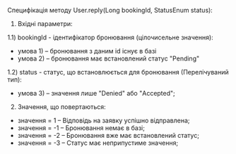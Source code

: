 Специфікація методу User.reply(Long bookingId, StatusEnum status):

1) Вхідні параметри:

1.1) bookingId - ідентифікатор бронювання (цілочисельне значення):
- умова 1) – бронювання з даним id існує в базі
- умова 2) – бронювання має встановлений статус "Pending" 

1.2) status - статус, що встановлюється для бронювання (Перелічуваний тип):
- умова 3) – значення лише "Denied" або "Accepted";

2) Значення, що повертаються:
- значення = 1 – Відповідь на заявку успішно відправлена;
- значення = -1 – Бронювання немає в базі;
- значення = -2 – Бронювання вже має встановлений статус;
- значення = -3 – Статус має неприпустиме значення;
